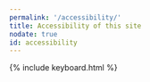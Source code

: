 ```yaml
---
permalink: '/accessibility/'
title: Accessibility of this site
nodate: true
id: accessibility
---
```

{% include keyboard.html %}

